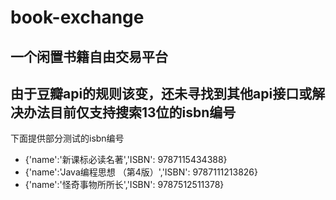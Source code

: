 # book-exchange
## 一个闲置书籍自由交易平台
## 由于豆瓣api的规则该变，还未寻找到其他api接口或解决办法目前仅支持搜索13位的isbn编号
下面提供部分测试的isbn编号
* {'name':'新课标必读名著','ISBN': 9787115434388}
* {'name':'Java编程思想 （第4版）','ISBN': 9787111213826}
* {'name':'怪奇事物所所长','ISBN': 9787512511378}
